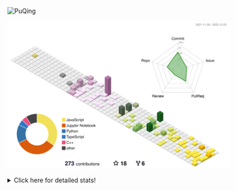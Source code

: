 ![PuQing](https://user-images.githubusercontent.com/27223114/171565019-9a56fae6-b08b-421f-99db-7e830da42371.png)

![](./profile-3d-contrib/profile-season-animate.svg)

<details>
<summary>Click here for detailed stats!</summary>

<!--START_SECTION:waka-->
**I'm a Night 🦉** 

```text
🌞 Morning    46 commits     ███░░░░░░░░░░░░░░░░░░░░░░   12.04% 
🌆 Daytime    126 commits    ████████░░░░░░░░░░░░░░░░░   32.98% 
🌃 Evening    111 commits    ███████░░░░░░░░░░░░░░░░░░   29.06% 
🌙 Night      99 commits     ██████░░░░░░░░░░░░░░░░░░░   25.92%

```


📊 **This Week I Spent My Time On** 

```text
💬 Programming Languages: 
JavaScript               15 hrs 19 mins      ███████████████░░░░░░░░░░   60.77% 
Python                   4 hrs 9 mins        ████░░░░░░░░░░░░░░░░░░░░░   16.49% 
C++                      3 hrs 4 mins        ███░░░░░░░░░░░░░░░░░░░░░░   12.19% 
C                        1 hr 7 mins         █░░░░░░░░░░░░░░░░░░░░░░░░   4.47% 
Jupyter Notebook         45 mins             ░░░░░░░░░░░░░░░░░░░░░░░░░   3.04%

🔥 Editors: 
VS Code                  25 hrs 13 mins      █████████████████████████   100.0%

💻 Operating System: 
Windows                  17 hrs 20 mins      █████████████████░░░░░░░░   68.75% 
Mac                      7 hrs 53 mins       ███████░░░░░░░░░░░░░░░░░░   31.25%

```


<!--END_SECTION:waka-->
</details>
